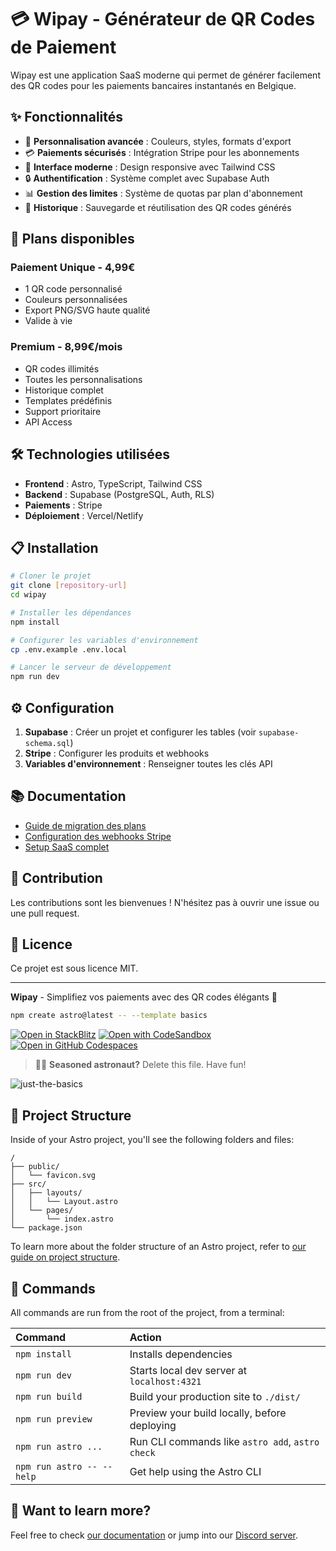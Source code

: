 # 💳 Wipay - Générateur de QR Codes de Paiement

Wipay est une application SaaS moderne qui permet de générer facilement des QR codes pour les paiements bancaires instantanés en Belgique.

## ✨ Fonctionnalités

- 🎨 **Personnalisation avancée** : Couleurs, styles, formats d'export
- 💳 **Paiements sécurisés** : Intégration Stripe pour les abonnements
- 📱 **Interface moderne** : Design responsive avec Tailwind CSS
- 🔒 **Authentification** : Système complet avec Supabase Auth
- 📊 **Gestion des limites** : Système de quotas par plan d'abonnement
- 💾 **Historique** : Sauvegarde et réutilisation des QR codes générés

## 🚀 Plans disponibles

### Paiement Unique - 4,99€

- 1 QR code personnalisé
- Couleurs personnalisées
- Export PNG/SVG haute qualité
- Valide à vie

### Premium - 8,99€/mois

- QR codes illimités
- Toutes les personnalisations
- Historique complet
- Templates prédéfinis
- Support prioritaire
- API Access

## 🛠️ Technologies utilisées

- **Frontend** : Astro, TypeScript, Tailwind CSS
- **Backend** : Supabase (PostgreSQL, Auth, RLS)
- **Paiements** : Stripe
- **Déploiement** : Vercel/Netlify

## 📋 Installation

```bash
# Cloner le projet
git clone [repository-url]
cd wipay

# Installer les dépendances
npm install

# Configurer les variables d'environnement
cp .env.example .env.local

# Lancer le serveur de développement
npm run dev
```

## ⚙️ Configuration

1. **Supabase** : Créer un projet et configurer les tables (voir `supabase-schema.sql`)
2. **Stripe** : Configurer les produits et webhooks
3. **Variables d'environnement** : Renseigner toutes les clés API

## 📚 Documentation

- [Guide de migration des plans](MIGRATION-GUIDE-NOUVEAUX-PLANS.md)
- [Configuration des webhooks Stripe](WEBHOOKS-GUIDE.md)
- [Setup SaaS complet](SAAS-SETUP.md)

## 🤝 Contribution

Les contributions sont les bienvenues ! N'hésitez pas à ouvrir une issue ou une pull request.

## 📄 Licence

Ce projet est sous licence MIT.

---

**Wipay** - Simplifiez vos paiements avec des QR codes élégants 🎨

```sh
npm create astro@latest -- --template basics
```

[![Open in StackBlitz](https://developer.stackblitz.com/img/open_in_stackblitz.svg)](https://stackblitz.com/github/withastro/astro/tree/latest/examples/basics)
[![Open with CodeSandbox](https://assets.codesandbox.io/github/button-edit-lime.svg)](https://codesandbox.io/p/sandbox/github/withastro/astro/tree/latest/examples/basics)
[![Open in GitHub Codespaces](https://github.com/codespaces/badge.svg)](https://codespaces.new/withastro/astro?devcontainer_path=.devcontainer/basics/devcontainer.json)

> 🧑‍🚀 **Seasoned astronaut?** Delete this file. Have fun!

![just-the-basics](https://github.com/withastro/astro/assets/2244813/a0a5533c-a856-4198-8470-2d67b1d7c554)

## 🚀 Project Structure

Inside of your Astro project, you'll see the following folders and files:

```text
/
├── public/
│   └── favicon.svg
├── src/
│   ├── layouts/
│   │   └── Layout.astro
│   └── pages/
│       └── index.astro
└── package.json
```

To learn more about the folder structure of an Astro project, refer to [our guide on project structure](https://docs.astro.build/en/basics/project-structure/).

## 🧞 Commands

All commands are run from the root of the project, from a terminal:

| Command                   | Action                                           |
| :------------------------ | :----------------------------------------------- |
| `npm install`             | Installs dependencies                            |
| `npm run dev`             | Starts local dev server at `localhost:4321`      |
| `npm run build`           | Build your production site to `./dist/`          |
| `npm run preview`         | Preview your build locally, before deploying     |
| `npm run astro ...`       | Run CLI commands like `astro add`, `astro check` |
| `npm run astro -- --help` | Get help using the Astro CLI                     |

## 👀 Want to learn more?

Feel free to check [our documentation](https://docs.astro.build) or jump into our [Discord server](https://astro.build/chat).

